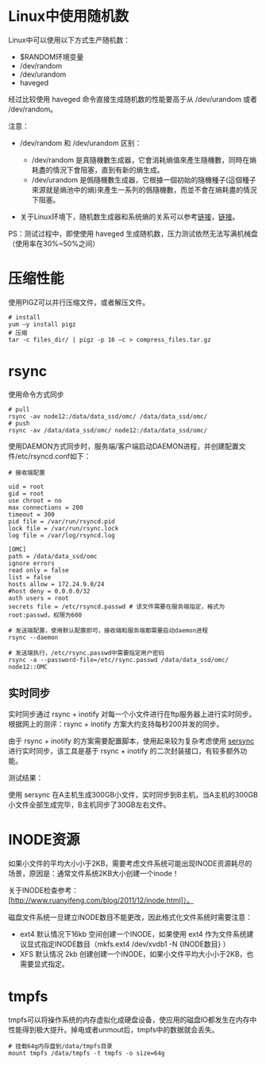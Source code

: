 # Linux中使用随机数

Linux中可以使用以下方式生产随机数：

- $RANDOM环境变量
- /dev/random
- /dev/urandom
- haveged

经过比较使用 haveged 命令直接生成随机数的性能要高于从 /dev/urandom 或者 /dev/random。

注意：

- /dev/random 和 /dev/urandom 区别：

    - /dev/random 是真隨機數生成器，它會消耗熵值來產生隨機數，同時在熵耗盡的情況下會阻塞，直到有新的熵生成。
    - /dev/urandom 是僞隨機數生成器，它根據一個初始的隨機種子(這個種子來源就是熵池中的熵)來產生一系列的僞隨機數，而並不會在熵耗盡的情況下阻塞。

- 关于Linux环境下，随机数生成器和系统熵的关系可以参考[链接](https://www.twblogs.net/a/5d4d0a7dbd9eee541c30e613)，[链接](http://jhurani.com/linux/2017/11/01/entropy-explained.html)。


PS：测试过程中，即使使用 haveged 生成随机数，压力测试依然无法写满机械盘（使用率在30%~50%之间）


# 压缩性能

使用PIGZ可以并行压缩文件，或者解压文件。

```shell
# install
yum –y install pigz
# 压缩
tar -c files_dir/ | pigz -p 16 –c > compress_files.tar.gz
```

# rsync

使用命令方式同步

```shell
# pull
rsync -av node12:/data/data_ssd/omc/ /data/data_ssd/omc/
# push
rsync -av /data/data_ssd/omc/ node12:/data/data_ssd/omc/
```

使用DAEMON方式同步时，服务端/客户端启动DAEMON进程，并创建配置文件/etc/rsyncd.conf如下：

```shell
# 接收端配置

uid = root
gid = root
use chroot = no
max connections = 200
timeout = 300 
pid file = /var/run/rsyncd.pid
lock file = /var/run/rsync.lock
log file = /var/log/rsyncd.log

[OMC] 
path = /data/data_ssd/omc
ignore errors 
read only = false 
list = false 
hosts allow = 172.24.9.0/24
#host deny = 0.0.0.0/32
auth users = root
secrets file = /etc/rsyncd.passwd # 该文件需要在服务端指定，格式为root:passwd，权限为600

# 发送端配置，使用默认配置即可，接收端和服务端都需要启动daemon进程
rsync --daemon

# 发送端执行，/etc/rsync.passwd中需要指定用户密码
rsync -a --password-file=/etc/rsync.passwd /data/data_ssd/omc/ node12::OMC
```

## 实时同步

实时同步通过 rsync + inotify 对每一个小文件进行在ftp服务器上进行实时同步。根据网上的测评：rsync + inotify 方案大约支持每秒200并发的同步。

由于 rsync + inotify 的方案需要配置脚本，使用起来较为复杂考虑使用 [sersync](https://github.com/wsgzao/sersync)进行实时同步，该工具是基于  rsync + inotify 的二次封装接口，有较多额外功能。

测试结果：

使用 sersync 在A主机生成300GB小文件，实时同步到B主机，当A主机的300GB小文件全部生成完毕，B主机同步了30GB左右文件。

# INODE资源

如果小文件的平均大小小于2KB，需要考虑文件系统可能出现INODE资源耗尽的场景，原因是：通常文件系统2KB大小创建一个inode！

关于INODE检查参考：[http://www.ruanyifeng.com/blog/2011/12/inode.html]）。

磁盘文件系统一旦建立INODE数目不能更改，因此格式化文件系统时需要注意：

- ext4 默认情况下16kb 空间创建一个INODE，如果使用 ext4 作为文件系统建议显式指定INODE数目（mkfs.ext4 /dev/xvdb1 -N {INODE数目} ）
- XFS 默认情况 2kb 创建创建一个INODE，如果小文件平均大小小于2KB，也需要显式指定。

# tmpfs

tmpfs可以将操作系统的内存虚拟化成硬盘设备，使应用的磁盘IO都发生在内存中性能得到极大提升。掉电或者unmout后，tmpfs中的数据就会丢失。

```shell
# 挂载64g内存盘到/data/tmpfs目录
mount tmpfs /data/tmpfs -t tmpfs -o size=64g
```
